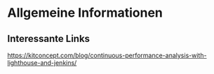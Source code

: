 # Allgemeine Informationen

## Interessante Links
https://kitconcept.com/blog/continuous-performance-analysis-with-lighthouse-and-jenkins/

